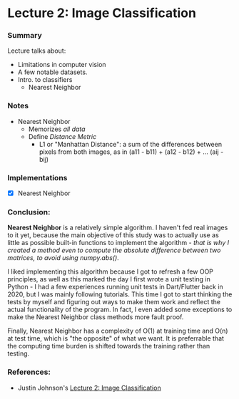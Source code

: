 # Lecture 2: Image Classification

### Summary

Lecture talks about:

- Limitations in computer vision
- A few notable datasets.
- Intro. to classifiers
  - Nearest Neighbor

### Notes

- Nearest Neighbor
  - Memorizes _all data_
  - Define _Distance Metric_
    - L1 or "Manhattan Distance": a sum of the differences between pixels from both images, as in (a11 - b11) + (a12 - b12) + ... (aij - bij)

### Implementations

- [x] Nearest Neighbor

### Conclusion:

**Nearest Neighbor** is a relatively simple algorithm. I haven't fed real images to it yet, because the main objective of this study was to actually use as little as possible built-in functions to implement the algorithm - _that is why I created a method even to compute the absolute difference between two matrices, to avoid using numpy.abs()_.

I liked implementing this algorithm because I got to refresh a few OOP principles, as well as this marked the day I first wrote a unit testing in Python - I had a few experiences running unit tests in Dart/Flutter back in 2020, but I was mainly following tutorials. This time I got to start thinking the tests by myself and figuring out ways to make them work and reflect the actual functionality of the program. In fact, I even added some exceptions to make the Nearest Neighbor class methods more fault proof.

Finally, Nearest Neighbor has a complexity of O(1) at training time and O(n) at test time, which is "the opposite" of what we want. It is preferrable that the computing time burden is shifted towards the training rather than testing.

### References:

- Justin Johnson's [Lecture 2: Image Classification](https://www.youtube.com/watch?v=0nqvO3AM2Vw&list=PL5-TkQAfAZFbzxjBHtzdVCWE0Zbhomg7r&index=2)
